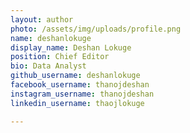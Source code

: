 ```yaml
---
layout: author
photo: /assets/img/uploads/profile.png
name: deshanlokuge
display_name: Deshan Lokuge
position: Chief Editor
bio: Data Analyst
github_username: deshanlokuge
facebook_username: thanojdeshan
instagram_username: thanojdeshan
linkedin_username: thaojlokuge

---
```

